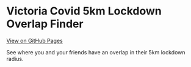 # Victoria Covid 5km Lockdown Overlap Finder

[View on GitHub Pages](https://jmargenberg.github.io/covid-5km-overlap-finder/)

See where you and your friends have an overlap in their 5km lockdown radius.
